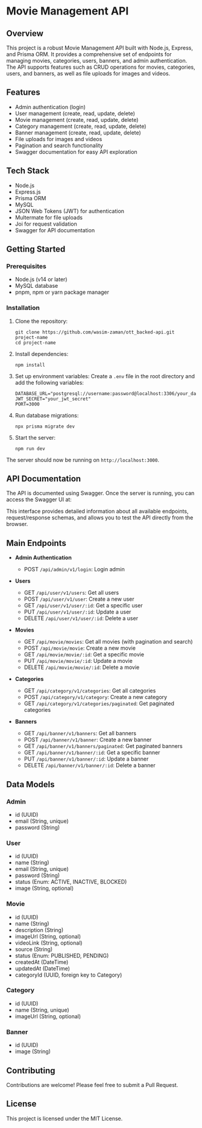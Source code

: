 # Movie Management API

## Overview

This project is a robust Movie Management API built with Node.js, Express, and Prisma ORM. It provides a comprehensive set of endpoints for managing movies, categories, users, banners, and admin authentication. The API supports features such as CRUD operations for movies, categories, users, and banners, as well as file uploads for images and videos.

## Features

- Admin authentication (login)
- User management (create, read, update, delete)
- Movie management (create, read, update, delete)
- Category management (create, read, update, delete)
- Banner management (create, read, update, delete)
- File uploads for images and videos
- Pagination and search functionality
- Swagger documentation for easy API exploration

## Tech Stack

- Node.js
- Express.js
- Prisma ORM
- MySQL
- JSON Web Tokens (JWT) for authentication
- Multermate for file uploads
- Joi for request validation
- Swagger for API documentation

## Getting Started

### Prerequisites

- Node.js (v14 or later)
- MySQL database
- pnpm, npm or yarn package manager

### Installation

1. Clone the repository:

   ```
   git clone https://github.com/wasim-zaman/ott_backed-api.git project-name
   cd project-name
   ```

2. Install dependencies:

   ```
   npm install
   ```

3. Set up environment variables:
   Create a `.env` file in the root directory and add the following variables:

   ```
   DATABASE_URL="postgresql://username:password@localhost:3306/your_database"
   JWT_SECRET="your_jwt_secret"
   PORT=3000
   ```

4. Run database migrations:

   ```
   npx prisma migrate dev
   ```

5. Start the server:
   ```
   npm run dev
   ```

The server should now be running on `http://localhost:3000`.

## API Documentation

The API is documented using Swagger. Once the server is running, you can access the Swagger UI at:

This interface provides detailed information about all available endpoints, request/response schemas, and allows you to test the API directly from the browser.

## Main Endpoints

- **Admin Authentication**

  - POST `/api/admin/v1/login`: Login admin

- **Users**

  - GET `/api/user/v1/users`: Get all users
  - POST `/api/user/v1/user`: Create a new user
  - GET `/api/user/v1/user/:id`: Get a specific user
  - PUT `/api/user/v1/user/:id`: Update a user
  - DELETE `/api/user/v1/user/:id`: Delete a user

- **Movies**

  - GET `/api/movie/movies`: Get all movies (with pagination and search)
  - POST `/api/movie/movie`: Create a new movie
  - GET `/api/movie/movie/:id`: Get a specific movie
  - PUT `/api/movie/movie/:id`: Update a movie
  - DELETE `/api/movie/movie/:id`: Delete a movie

- **Categories**

  - GET `/api/category/v1/categories`: Get all categories
  - POST `/api/category/v1/category`: Create a new category
  - GET `/api/category/v1/categories/paginated`: Get paginated categories

- **Banners**
  - GET `/api/banner/v1/banners`: Get all banners
  - POST `/api/banner/v1/banner`: Create a new banner
  - GET `/api/banner/v1/banners/paginated`: Get paginated banners
  - GET `/api/banner/v1/banner/:id`: Get a specific banner
  - PUT `/api/banner/v1/banner/:id`: Update a banner
  - DELETE `/api/banner/v1/banner/:id`: Delete a banner

## Data Models

### Admin

- id (UUID)
- email (String, unique)
- password (String)

### User

- id (UUID)
- name (String)
- email (String, unique)
- password (String)
- status (Enum: ACTIVE, INACTIVE, BLOCKED)
- image (String, optional)

### Movie

- id (UUID)
- name (String)
- description (String)
- imageUrl (String, optional)
- videoLink (String, optional)
- source (String)
- status (Enum: PUBLISHED, PENDING)
- createdAt (DateTime)
- updatedAt (DateTime)
- categoryId (UUID, foreign key to Category)

### Category

- id (UUID)
- name (String, unique)
- imageUrl (String, optional)

### Banner

- id (UUID)
- image (String)

## Contributing

Contributions are welcome! Please feel free to submit a Pull Request.

## License

This project is licensed under the MIT License.
